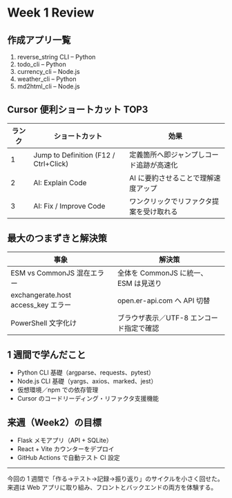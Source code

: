 # Week 1 Review

## 作成アプリ一覧
1. reverse_string CLI – Python
2. todo_cli – Python
3. currency_cli – Node.js
4. weather_cli – Python
5. md2html_cli – Node.js

## Cursor 便利ショートカット TOP3
| ランク | ショートカット | 効果 |
| --- | --- | --- |
| 1 | Jump to Definition (F12 / Ctrl+Click) | 定義箇所へ即ジャンプしコード追跡が高速化 |
| 2 | AI: Explain Code | AI に要約させることで理解速度アップ |
| 3 | AI: Fix / Improve Code | ワンクリックでリファクタ提案を受け取れる |

## 最大のつまずきと解決策
| 事象 | 解決策 |
| --- | --- |
| ESM vs CommonJS 混在エラー | 全体を CommonJS に統一、ESM は見送り |
| exchangerate.host access_key エラー | open.er-api.com へ API 切替 |
| PowerShell 文字化け | ブラウザ表示／UTF-8 エンコード指定で確認 |

## 1 週間で学んだこと
- Python CLI 基礎（argparse、requests、pytest）
- Node.js CLI 基礎（yargs、axios、marked、jest）
- 仮想環境／npm での依存管理
- Cursor のコードリーディング・リファクタ支援機能

## 来週（Week2）の目標
- Flask メモアプリ（API + SQLite）
- React + Vite カウンターをデプロイ
- GitHub Actions で自動テスト CI 設定

---
今回の 1 週間で「作る→テスト→記録→振り返り」のサイクルを小さく回せた。来週は Web アプリに取り組み、フロントとバックエンドの両方を体験する。 